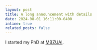 ```yaml
---
layout: post
title: A long announcement with details
date: 2024-08-01 16:11:00-0400
inline: true
related_posts: false
---
```


I started my PhD at [MBZUAI](https://mbzuai.ac.ae/).